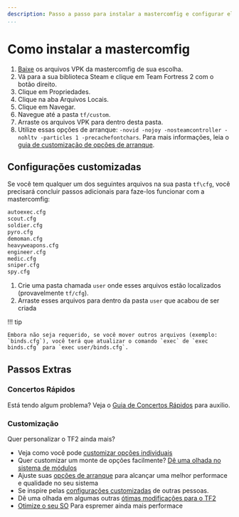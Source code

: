 ```yaml
---
description: Passo a passo para instalar a mastercomfig e configurar ela corretamente.
...
```


# Como instalar a mastercomfig

1. [Baixe](https://mastercomfig.com/app) os arquivos VPK da mastercomfig de sua escolha.
2. Vá para a sua biblioteca Steam e clique em Team Fortress 2 com o botão direito.
3. Clique em Propriedades.
4. Clique na aba Arquivos Locais.
5. Clique em Navegar.
6. Navegue até a pasta `tf/custom`.
7. Arraste os arquivos VPK para dentro desta pasta.
8. Utilize essas opções de arranque: `-novid -nojoy -nosteamcontroller -nohltv -particles 1 -precachefontchars`. Para mais informações, leia o  [guia de customização de opções de arranque](../customization/launch_options.md).

## Configurações customizadas

Se você tem qualquer um dos seguintes arquivos na sua pasta `tf\cfg`, você precisará concluir passos adicionais para faze-los funcionar com a mastercomfig:

```txt
autoexec.cfg
scout.cfg
soldier.cfg
pyro.cfg
demoman.cfg
heavyweapons.cfg
engineer.cfg
medic.cfg
sniper.cfg
spy.cfg
```

1. Crie uma pasta chamada `user` onde esses arquivos estão localizados (provavelmente `tf/cfg`).
2. Arraste esses arquivos para dentro da pasta `user` que acabou de ser criada

!!! tip

    Embora não seja requerido, se você mover outros arquivos (exemplo: `binds.cfg`), você terá que atualizar o comando `exec` de `exec binds.cfg` para `exec user/binds.cfg`.

## Passos Extras

### Concertos Rápidos

Está tendo algum problema? Veja o [Guia de Concertos Rápidos](../next_steps/troubleshoot.pt.md) para auxilio.

### Customização

Quer personalizar o TF2 ainda mais?

* Veja como você pode [customizar opções individuais](../customization/custom_configs.md)
* Quer customizar um monte de opções facilmente? [Dê uma olhada no sistema de módulos](../customization/modules.md)
* Ajuste suas [opções de arranque](../customization/launch_options.md) para alcançar uma melhor performace e qualidade no seu sistema
* Se inspire pelas [configurações customizadas](../customization/custom_config_list.md) de outras pessoas.
* Dê uma olhada em algumas outras [ótimas modificações para o TF2](../customization/see_also.md)
* [Otimize o seu SO](../os/index.md) Para espremer ainda mais performace
